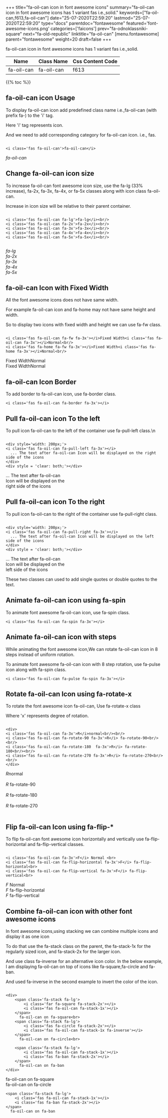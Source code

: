 +++
title="fa-oil-can icon in font awesome icons"
summary="fa-oil-can icon in font awesome icons has 1 variant fas i.e.,solid."
keywords=["fa-oil-can,f613,fa-oil-can"]
date="25-07-2020T22:59:20"
lastmod="25-07-2020T22:59:20"
type="docs"
parentdoc="fontawesome"
featured='font-awesome-icons.png'
categories=['faicons']
prev="fa-odnoklassniki-square"
next="fa-old-republic"
linktitle="fa-oil-can"
[menu.fontawesome]
parent="fontawesome"
weight=20
draft=false
+++


fa-oil-can icon in font awesome icons has 1 variant fas i.e.,solid.

<div class='table-responsive'><table class='table'><thead><tr><th>Name</th><th>Class Name</th><th>Css Content Code</th></tr></thead><tbody><tr><td>fa-oil-can</td><td>fa-oil-can</td><td>f613</td></tr></tbody></table></div>


{{% toc %}}


## fa-oil-can icon Usage

To display fa-oil-can icon add predefined class name i.e.,fa-oil-can (with prefix fa-) to the 'i' tag.

Here 'i' tag represents icon.

And we need to add corresponding category for fa-oil-can icon. i.e., fas.


```

<i class='fas fa-oil-can'>fa-oil-can</i>
```

<i class='fas fa-oil-can'>fa-oil-can</i>




## Change fa-oil-can icon size
To increase fa-oil-can font awesome icon size, use the fa-lg (33% increase), fa-2x, fa-3x, fa-4x, or fa-5x classes along with icon class fa-oil-can.

Increase in icon size will be relative to their parent container. 

```

<i class='fas fa-oil-can fa-lg'>fa-lg</i><br/>
<i class='fas fa-oil-can fa-2x'>fa-2x</i><br/>
<i class='fas fa-oil-can fa-3x'>fa-3x</i><br/>
<i class='fas fa-oil-can fa-4x'>fa-4x</i><br/>
<i class='fas fa-oil-can fa-5x'>fa-5x</i><br/>
            
```

<i class='fas fa-oil-can fa-lg'>fa-lg</i><br/>
<i class='fas fa-oil-can fa-2x'>fa-2x</i><br/>
<i class='fas fa-oil-can fa-3x'>fa-3x</i><br/>
<i class='fas fa-oil-can fa-4x'>fa-4x</i><br/>
<i class='fas fa-oil-can fa-5x'>fa-5x</i><br/>
            



## fa-oil-can Icon with Fixed Width 

All the font awesome icons does not have same width.

For example fa-oil-can icon and fa-home may not have same height and width.

So to display two icons with fixed width and height we can use fa-fw class.


```

<i class='fas fa-oil-can fa-fw fa-3x'></i>Fixed Width<i class='fas fa-oil-can fa-3x'></i>Normal<br/>
<i class='fas fa-home fa-fw fa-3x'></i>Fixed Width<i class='fas fa-home fa-3x'></i>Normal<br/>
```

<i class='fas fa-oil-can fa-fw fa-3x'></i>Fixed Width<i class='fas fa-oil-can fa-3x'></i>Normal<br/>
<i class='fas fa-home fa-fw fa-3x'></i>Fixed Width<i class='fas fa-home fa-3x'></i>Normal<br/>



## fa-oil-can Icon Border 

To add border to fa-oil-can icon, use fa-border class.


```
<i class='fas fa-oil-can fa-border fa-3x'></i>

```
<i class='fas fa-oil-can fa-border fa-3x'></i>





## Pull fa-oil-can icon To the left

To pull icon fa-oil-can to the left of the container use fa-pull-left class.\n

```

<div style='width: 200px;'>
<i class='fas fa-oil-can fa-pull-left fa-3x'></i>
  ... The text after fa-oil-can Icon will be displayed on the right side of the icons
</div>
<div style = 'clear: both;'></div>
```

<div style='width: 200px;'>
<i class='fas fa-oil-can fa-pull-left fa-3x'></i>
  ... The text after fa-oil-can Icon will be displayed on the right side of the icons
</div>
<div style = 'clear: both;'></div>




## Pull fa-oil-can icon To the right
To pull icon fa-oil-can to the right of the container use fa-pull-right class.

```

<div style='width: 200px;'>
<i class='fas fa-oil-can fa-pull-right fa-3x'></i>
  ... The text after fa-oil-can Icon will be displayed on the left side of the icons
</div>
<div style = 'clear: both;'></div>
```

<div style='width: 200px;'>
<i class='fas fa-oil-can fa-pull-right fa-3x'></i>
  ... The text after fa-oil-can Icon will be displayed on the left side of the icons
</div>
<div style = 'clear: both;'></div>

These two classes can used to add single quotes or double quotes to the text.


## Animate fa-oil-can icon using fa-spin
To animate font awesome fa-oil-can icon, use fa-spin class.

```
<i class='fas fa-oil-can fa-spin fa-3x'></i>
```
<i class='fas fa-oil-can fa-spin fa-3x'></i>




## Animate fa-oil-can icon with steps
While animating the font awesome icon,We can rotate fa-oil-can icon in 8 steps instead of uniform rotation.

To animate font awesome fa-oil-can icon with 8 step rotation, use fa-pulse icon along with fa-spin class.


```
<i class='fas fa-oil-can fa-pulse fa-spin fa-3x'></i>

```
<i class='fas fa-oil-can fa-pulse fa-spin fa-3x'></i>





## Rotate fa-oil-can Icon using fa-rotate-x
To rotate the font awesome icon fa-oil-can, Use fa-rotate-x class

Where 'x' represents degree of rotation.


```

<div>
<i class='fas fa-oil-can fa-3x'>R</i>normal<br/><br/>
<i class='fas fa-oil-can fa-rotate-90 fa-3x'>R</i> fa-rotate-90<br/><br/> 
<i class='fas fa-oil-can fa-rotate-180  fa-3x'>R</i> fa-rotate-180<br/><br/> 
<i class='fas fa-oil-can fa-rotate-270 fa-3x'>R</i> fa-rotate-270<br/><br/>
</div>
```

<div>
<i class='fas fa-oil-can fa-3x'>R</i>normal<br/><br/>
<i class='fas fa-oil-can fa-rotate-90 fa-3x'>R</i> fa-rotate-90<br/><br/> 
<i class='fas fa-oil-can fa-rotate-180  fa-3x'>R</i> fa-rotate-180<br/><br/> 
<i class='fas fa-oil-can fa-rotate-270 fa-3x'>R</i> fa-rotate-270<br/><br/>
</div>




## Flip fa-oil-can Icon using fa-flip-*
To flip fa-oil-can font awesome icon horizontally and vertically use fa-flip-horizontal and fa-flip-vertical classes. 

```

<i class='fas fa-oil-can fa-3x'>F</i> Normal <br>
<i class='fas fa-oil-can fa-flip-horizontal fa-3x'>F</i> fa-flip-horizontal<br>
<i class='fas fa-oil-can fa-flip-vertical fa-3x'>F</i> fa-flip-vertical<br>
```

<i class='fas fa-oil-can fa-3x'>F</i> Normal <br>
<i class='fas fa-oil-can fa-flip-horizontal fa-3x'>F</i> fa-flip-horizontal<br>
<i class='fas fa-oil-can fa-flip-vertical fa-3x'>F</i> fa-flip-vertical<br>




## Combine fa-oil-can icon with other font awesome icons
In font awesome icons,using stacking we can combine multiple icons and display it as one icon 

To do that use the fa-stack class on the parent, the fa-stack-1x for the regularly sized icon, and fa-stack-2x for the larger icon.

And use class fa-inverse for an alternative icon color. 
In the below example, I am displaying fa-oil-can on top of icons like fa-square,fa-circle and fa-ban.

And used fa-inverse in the second example to invert the color of the icon.

```

<div>
    <span class='fa-stack fa-lg'>
        <i class='far fa-square fa-stack-2x'></i>
        <i class='fas fa-oil-can fa-stack-1x'></i>
    </span>
      fa-oil-can on fa-square<br>
    <span class='fa-stack fa-lg'>
        <i class='fas fa-circle fa-stack-2x'></i>
        <i class='fas fa-oil-can fa-stack-1x fa-inverse'></i>
    </span>
      fa-oil-can on fa-circle<br>

    <span class='fa-stack fa-lg'>
        <i class='fas fa-oil-can fa-stack-1x'></i>
        <i class='fas fa-ban fa-stack-2x'></i>
    </span>
      fa-oil-can on fa-ban
</div>
```

<div>
    <span class='fa-stack fa-lg'>
        <i class='far fa-square fa-stack-2x'></i>
        <i class='fas fa-oil-can fa-stack-1x'></i>
    </span>
      fa-oil-can on fa-square<br>
    <span class='fa-stack fa-lg'>
        <i class='fas fa-circle fa-stack-2x'></i>
        <i class='fas fa-oil-can fa-stack-1x fa-inverse'></i>
    </span>
      fa-oil-can on fa-circle<br>

    <span class='fa-stack fa-lg'>
        <i class='fas fa-oil-can fa-stack-1x'></i>
        <i class='fas fa-ban fa-stack-2x'></i>
    </span>
      fa-oil-can on fa-ban
</div>






